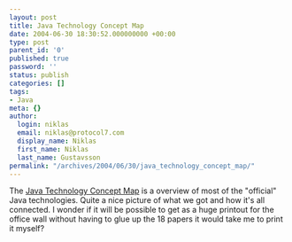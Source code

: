 ```yaml
---
layout: post
title: Java Technology Concept Map
date: 2004-06-30 18:30:52.000000000 +00:00
type: post
parent_id: '0'
published: true
password: ''
status: publish
categories: []
tags:
- Java
meta: {}
author:
  login: niklas
  email: niklas@protocol7.com
  display_name: Niklas
  first_name: Niklas
  last_name: Gustavsson
permalink: "/archives/2004/06/30/java_technology_concept_map/"
---
```

The [Java Technology Concept Map](http://java.sun.com/developer/onlineTraining/new2java/javamap/intro.html) is a overview of most of the "official" Java technologies. Quite a nice picture of what we got and how it's all connected. I wonder if it will be possible to get as a huge printout for the office wall without having to glue up the 18 papers it would take me to print it myself?

